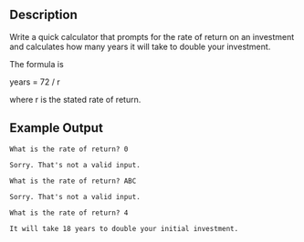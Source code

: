 ## Description

Write a quick calculator that prompts for the rate of return
on an investment and calculates how many years it will take
to double your investment.

The formula is

years = 72 / r

where r is the stated rate of return.

## Example Output

`What is the rate of return? 0`

`Sorry. That's not a valid input.`

`What is the rate of return? ABC`

`Sorry. That's not a valid input.`

`What is the rate of return? 4`

`It will take 18 years to double your initial investment.`